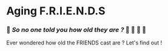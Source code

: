 # Aging F.R.I.E.N.D.S

 ### :musical_note: *So no one told you how old they are ?* :clap: :clap: :clap: :clap:
 
 
 Ever wondered how old the FRIENDS cast are ? Let's find out !
 
 
